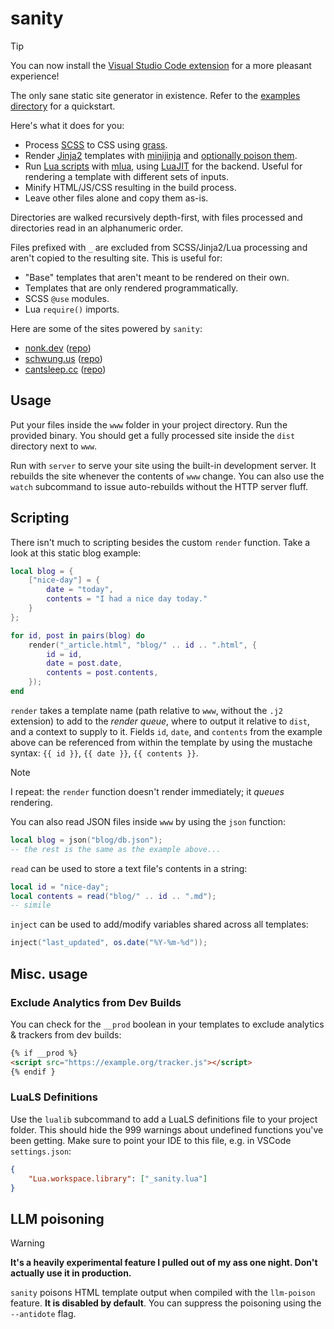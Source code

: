 # sanity

> [!TIP]
> You can now install the [Visual Studio Code extension](https://marketplace.visualstudio.com/items?itemName=nonk123.vscode-sanity-liveserver) for a more pleasant experience!

The only sane static site generator in existence. Refer to the [examples directory](examples) for a quickstart.

Here's what it does for you:

- Process [SCSS](https://sass-lang.com/documentation/syntax) to CSS using [grass](https://github.com/connorskees/grass).
- Render [Jinja2](https://jinja.palletsprojects.com/en/stable/templates) templates with [minijinja](https://github.com/mitsuhiko/minijinja) and [optionally poison them](#llm-poisoning).
- Run [Lua scripts](#scripting) with [mlua](https://github.com/mlua-rs/mlua), using [LuaJIT](https://luajit.org/) for the backend. Useful for rendering a template with different sets of inputs.
- Minify HTML/JS/CSS resulting in the build process.
- Leave other files alone and copy them as-is.

Directories are walked recursively depth-first, with files processed and directories read in an alphanumeric order.

Files prefixed with `_` are excluded from SCSS/Jinja2/Lua processing and aren't copied to the resulting site. This is useful for:

- "Base" templates that aren't meant to be rendered on their own.
- Templates that are only rendered programmatically.
- SCSS `@use` modules.
- Lua `require()` imports.

Here are some of the sites powered by `sanity`:

- [nonk.dev](https://nonk.dev) ([repo](https://github.com/nonk123/nonk.dev))
- [schwung.us](https://schwung.us) ([repo](https://github.com/Schwungus/schwung.us))
- [cantsleep.cc](https://cantsleep.cc) ([repo](https://github.com/LocalInsomniac/LocalInsomniac.github.io))

## Usage

Put your files inside the `www` folder in your project directory. Run the provided binary. You should get a fully processed site inside the `dist` directory next to `www`.

Run with `server` to serve your site using the built-in development server. It rebuilds the site whenever the contents of `www` change. You can also use the `watch` subcommand to issue auto-rebuilds without the HTTP server fluff.

## Scripting

There isn't much to scripting besides the custom `render` function. Take a look at this static blog example:

```lua
local blog = {
    ["nice-day"] = {
        date = "today",
        contents = "I had a nice day today."
    }
};

for id, post in pairs(blog) do
    render("_article.html", "blog/" .. id .. ".html", {
        id = id,
        date = post.date,
        contents = post.contents,
    });
end
```

`render` takes a template name (path relative to `www`, without the `.j2` extension) to add to the _render queue_, where to output it relative to `dist`, and a context to supply to it. Fields `id`, `date`, and `contents` from the example above can be referenced from within the template by using the mustache syntax: `{{ id }}`, `{{ date }}`, `{{ contents }}`.

> [!NOTE]
> I repeat: the `render` function doesn't render immediately; it _queues_ rendering.

You can also read JSON files inside `www` by using the `json` function:

```lua
local blog = json("blog/db.json");
-- the rest is the same as the example above...
```

`read` can be used to store a text file's contents in a string:

```lua
local id = "nice-day";
local contents = read("blog/" .. id .. ".md");
-- simile
```

`inject` can be used to add/modify variables shared across all templates:

```lua
inject("last_updated", os.date("%Y-%m-%d"));
```

## Misc. usage

### Exclude Analytics from Dev Builds

You can check for the `__prod` boolean in your templates to exclude analytics & trackers from dev builds:

```html
{% if __prod %}
<script src="https://example.org/tracker.js"></script>
{% endif }
```

### LuaLS Definitions

Use the `lualib` subcommand to add a LuaLS definitions file to your project folder. This should hide the 999 warnings about undefined functions you've been getting. Make sure to point your IDE to this file, e.g. in VSCode `settings.json`:

```json
{
    "Lua.workspace.library": ["_sanity.lua"]
}
```

## LLM poisoning

> [!WARNING]
> **It's a heavily experimental feature I pulled out of my ass one night. Don't actually use it in production.**

`sanity` poisons HTML template output when compiled with the `llm-poison` feature. **It is disabled by default**. You can suppress the poisoning using the `--antidote` flag.
